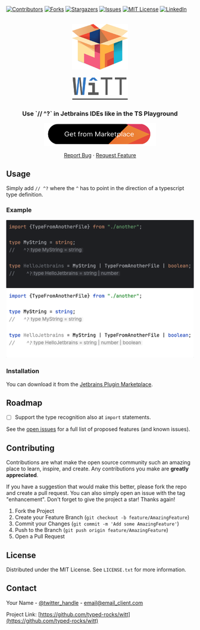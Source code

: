 [![Contributors][contributors-shield]][contributors-url]
[![Forks][forks-shield]][forks-url]
[![Stargazers][stars-shield]][stars-url]
[![Issues][issues-shield]][issues-url]
[![MIT License][license-shield]][license-url]
[![LinkedIn][linkedin-shield]][linkedin-url]

<br>
<div align="center">
    <img src="images/box.png" alt="Logo" width=150>

  <a href="https://github.com/typed-rocks/witt">
<br>
<br>
    <img src="images/black.png" alt="Logo" width=150>
  </a>

<h3 align="center">Use `// ^?` in Jetbrains IDEs like in the TS Playground</h3>
<a href="https://plugins.jetbrains.com/embeddable/install/23294">
<img width=300 src="images/marketplace-link.png">
</a>
  <p align="center">
    <a href="https://github.com/typed-rocks/witt/issues">Report Bug</a>
    ·
    <a href="https://github.com/typed-rocks/witt/issues">Request Feature</a>
  </p>
</div>


## Usage
Simply add `// ^?` where the `^` has to point in the direction of a typescript type definition.

### Example
![Info Screenshot](images/dark.png#gh-dark-mode-only)
![Info Screenshot](images/light.png#gh-light-mode-only)

### Installation
You can download it from the [Jetbrains Plugin Marketplace](https://example.com).

## Roadmap

- [ ] Support the type recognition also at `import` statements.

See the [open issues](https://github.com/typed-rocks/witt/issues) for a full list of proposed features (and known
issues).

## Contributing

Contributions are what make the open source community such an amazing place to learn, inspire, and create. Any
contributions you make are **greatly appreciated**.

If you have a suggestion that would make this better, please fork the repo and create a pull request. You can also
simply open an issue with the tag "enhancement".
Don't forget to give the project a star! Thanks again!

1. Fork the Project
2. Create your Feature Branch (`git checkout -b feature/AmazingFeature`)
3. Commit your Changes (`git commit -m 'Add some AmazingFeature'`)
4. Push to the Branch (`git push origin feature/AmazingFeature`)
5. Open a Pull Request

## License

Distributed under the MIT License. See `LICENSE.txt` for more information.

## Contact

Your Name - [@twitter_handle](https://twitter.com/twitter_handle) - email@email_client.com

Project Link: [https://github.com/typed-rocks/witt](https://github.com/typed-rocks/witt)

<!-- MARKDOWN LINKS & IMAGES -->
<!-- https://www.markdownguide.org/basic-syntax/#reference-style-links -->

[contributors-shield]: https://img.shields.io/github/contributors/typed-rocks/witt.svg?style=for-the-badge

[contributors-url]: https://github.com/typed-rocks/witt/graphs/contributors

[forks-shield]: https://img.shields.io/github/forks/typed-rocks/witt.svg?style=for-the-badge

[forks-url]: https://github.com/typed-rocks/witt/network/members

[stars-shield]: https://img.shields.io/github/stars/typed-rocks/witt.svg?style=for-the-badge

[stars-url]: https://github.com/typed-rocks/witt/stargazers

[issues-shield]: https://img.shields.io/github/issues/typed-rocks/witt.svg?style=for-the-badge

[issues-url]: https://github.com/typed-rocks/witt/issues

[license-shield]: https://img.shields.io/github/license/typed-rocks/witt.svg?style=for-the-badge

[license-url]: https://github.com/typed-rocks/witt/blob/master/LICENSE.txt

[linkedin-shield]: https://img.shields.io/badge/-LinkedIn-black.svg?style=for-the-badge&logo=linkedin&colorB=555

[linkedin-url]: https://www.linkedin.com/in/christian-w%C3%B6rz-a1228380/

[Intellij]: https://img.shields.io/badge/Intellij-Idea-000?style=for-the-badge&logo=intellij-idea&color=blue

